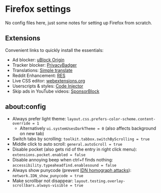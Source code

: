 # Firefox settings

No config files here, just some notes for setting up Firefox from scratch.

## Extensions
Convenient links to quickly install the essentials:
* Ad blocker: [uBlock Origin](https://addons.mozilla.org/firefox/addon/ublock-origin/)
* Tracker blocker: [PrivacyBadger](https://addons.mozilla.org/firefox/addon/privacy-badger17/)
* Translations: [Simple translate](https://addons.mozilla.org/firefox/addon/simple-translate/)
* Reddit Enhancement: [RES](https://addons.mozilla.org/firefox/addon/reddit-enhancement-suite/)
* Live CSS editor: [webextensions.org](https://addons.mozilla.org/firefox/addon/live-editor-for-css-less-sass/)
* Userscripts & styles: [Code Injector](https://addons.mozilla.org/firefox/addon/codeinjector/)
* Skip ads in YouTube videos: [SponsorBlock](https://addons.mozilla.org/firefox/addon/sponsorblock/)

## about:config
* Always prefer light theme: `layout.css.prefers-color-scheme.content-override = 1`
  - Alternatively `ui.systemUsesDarkTheme = 0` (also affects background on new tab)
* Switch tabs by scrolling: `toolkit.tabbox.switchByScrolling = true`
* Middle click to auto scroll: `general.autoScroll = true`
* Disable pocket (also gets rid of the entry in right click menu): `extensions.pocket.enabled = false`
* Disable annoying beep when ctrl+f finds nothing: `accessibility.typeaheadfind.enablesound = false`
* Always show punycode (prevent [IDN homograph attacks](https://en.wikipedia.org/wiki/IDN_homograph_attack)): `network.IDN_show_punycode = true`
* Make scrollbar not disappear: `layout.testing.overlay-scrollbars.always-visible = true`
